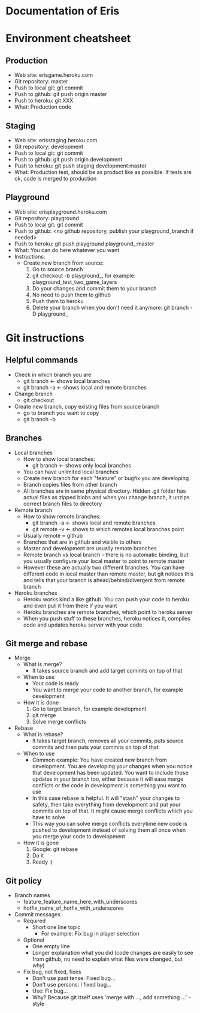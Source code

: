 Documentation of Eris
=====================

# Environment cheatsheet

## Production

+ Web site: erisgame.heroku.com
+ Git repository: master
+ Push to local git: git commit
+ Push to github: git push origin master
+ Push to heroku: git XXX
+ What: Production code

## Staging

+ Web site: erisstaging.heroku.com
+ Git repository: development
+ Push to local git: git commit
+ Push to github: git push origin development
+ Push to heroku: git push staging development:master
+ What: Production test, should be as product like as possible. If tests are ok, code is merged to production

## Playground

+ Web site: erisplayground.heroku.com
+ Git repository: playground
+ Push to local git: git commit
+ Push to github: <no github repository, publish your playground_branch if needed>
+ Push to heroku: git push playground playground_<yourbranch>:master
+ What: You can do here whatever you want
+ Instructions:
	+ Create new branch from source:
		1. Go to source branch
		2. git checkout -b playground_<branchname>, for example: playground_test_two_game_layers
		3. Do your changes and commit them to your branch
		4. No need to push them to github
		5. Push them to heroku
		6. Delete your branch when you don't need it anymore: git branch -D playground_<branchname>

# Git instructions

## Helpful commands

+ Check in which branch you are
	+ git branch <- shows local branches
	+ git branch -a <- shows local and remote branches
+ Change branch
	+ git checkout <branchname>
+ Create new branch, copy existing files from source branch
	+ go to branch you want to copy
	+ git branch -b <branchname>

## Branches
+ Local branches
	+ How to show local branches:
		+ git branch <- shows only local branches
	+ You can have unlimited local branches
	+ Create new branch for each "feature" or bugfix you are developing
	+ Branch copies files from other branch
	+ All branches are in same physical directory. Hidden .git folder has actual files as zipped blobs and when you change branch, it unzips correct branch files to directory
+ Remote branch
	+ How to show remote branches:
		+ git branch -a <- shows local and remote branches
		+ git remote -v <- shows to which remotes local branches point
	+ Usually remote = github
	+ Branches that are in github and visible to others
	+ Master and development are usually remote branches
	+ Remote branch vs local branch - there is no automatic binding, but you usually configure your local master to point to remote master
	+ However these are actually two different branches. You can have different code in local master than remote master, but git notices this and tells that your branch is ahead/behind/divergent from remote branch
+ Heroku branches
	+ Heroku works kind a like github. You can push your code to heroku and even pull it from there if you want
	+ Heroku branches are remote branches, which point to heroku server
	+ When you push stuff to these branches, heroku notices it, compiles code and updates heroku server with your code

## Git merge and rebase
+ Merge
	+ What is merge?
		+ It takes source branch and add target commits on top of that
	+ When to use
		+ Your code is ready
		+ You want to merge your code _to_ another branch, for example development
	+ How it is done
		1. Go to target branch, for example development
		2. git merge <yourbranch>
		3. Solve merge conflicts
+ Rebase
	+ What is rebase?
		+ It takes target branch, removes all your commits, puts source commits and then puts your commits on top of that
	+ When to use
		+ Common example: You have created new branch from development. You are developing your changes when you notice that development has been updated. You want to include those updates in your branch too, either because it will ease merge conflicts or the code in development is something you want to use
		+ In this case rebase is helpful. It will "stash" your changes to safety, then take everything from development and put your commits on top of that. It might cause merge conflicts which you have to solve
		+ This way you can solve merge conflicts everytime new code is pushed to development instead of solving them all once when you merge your code to development
	+ How it is gone
		1. Google: git rebase
		2. Do it
		3. Ready :)

## Git policy

+ Branch names
	+ feature_feature_name_here_with_underscores
	+ hotfix_name_of_hotfix_with_underscores
+ Commit messages
	+ Required
		+ Short one line topic
			+ For example: Fix bug in player selection
	+ Optional
		+ One empty line
		+ Longer explanation what you did (code changes are easily to see from github, no need to explain what files were changed, but _why_)
	+ Fix bug, not fixed, fixes
		+ Don't use past tense: Fixed bug...
		+ Don't use persons: I fixed bug...
		+ Use: Fix bug...
		+ Why? Because git itself uses 'merge with ..., add something ...' -style

